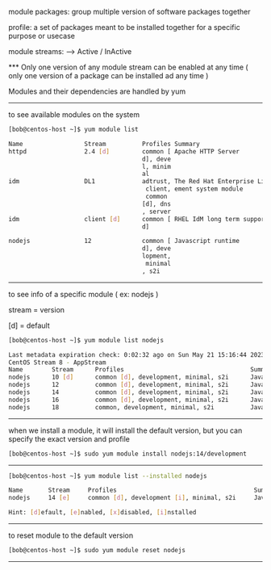 

module packages:    group multiple version of software packages together

profile: a set of packages meant to be installed together for a specific purpose or usecase 


module streams: -->  Active / InActive


*** Only one version of any module stream can be enabled at any time ( only one version of a package can be installed ad any time )

Modules and their dependencies are handled by yum


________________________________________________________________________________________________


to see available modules on the system

```bash
[bob@centos-host ~]$ yum module list

Name                 Stream          Profiles Summary 
httpd                2.4 [d]         common [ Apache HTTP Server                         
                                     d], deve 
                                     l, minim 
                                     al       
idm                  DL1             adtrust, The Red Hat Enterprise Linux Identity Manag
                                      client, ement system module
                                      common  
                                     [d], dns 
                                     , server 
idm                  client [d]      common [ RHEL IdM long term support client module   
                                     d]       

nodejs               12              common [ Javascript runtime                         
                                     d], deve 
                                     lopment, 
                                      minimal 
                                     , s2i    
```

________________________________________________________________________________________________


to see info of a specific module ( ex: nodejs )

stream = version

[d] = default


```bash
[bob@centos-host ~]$ yum module list nodejs

Last metadata expiration check: 0:02:32 ago on Sun May 21 15:16:44 2023.
CentOS Stream 8 - AppStream
Name        Stream      Profiles                                   Summary               
nodejs      10 [d]      common [d], development, minimal, s2i      Javascript runtime    
nodejs      12          common [d], development, minimal, s2i      Javascript runtime    
nodejs      14          common [d], development, minimal, s2i      Javascript runtime    
nodejs      16          common [d], development, minimal, s2i      Javascript runtime    
nodejs      18          common, development, minimal, s2i          Javascript runtime    
```




________________________________________________________________________________________________


when we install a module, it will install the default version, but you can specify the exact version and profile

```bash
[bob@centos-host ~]$ sudo yum module install nodejs:14/development
```

________________________________________________________________________________________________






```bash
[bob@centos-host ~]$ yum module list --installed nodejs

Name       Stream     Profiles                                      Summary              
nodejs     14 [e]     common [d], development [i], minimal, s2i     Javascript runtime   

Hint: [d]efault, [e]nabled, [x]disabled, [i]nstalled
```

________________________________________________________________________________________________


to reset module to the default version

```bash
[bob@centos-host ~]$ sudo yum module reset nodejs
```

________________________________________________________________________________________________
